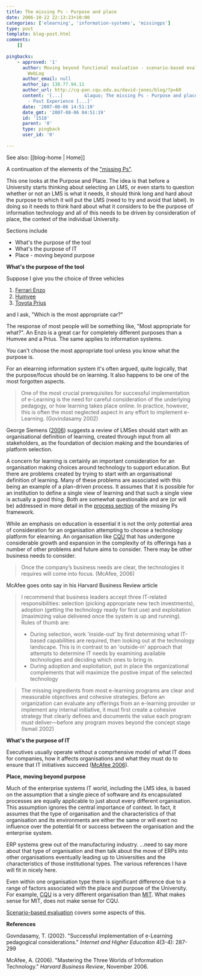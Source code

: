 ```yaml
---
title: The missing Ps - Purpose and place
date: 2006-10-22 22:13:23+10:00
categories: ['elearning', 'information-systems', 'missingps']
type: post
template: blog-post.html
comments:
    []
    
pingbacks:
    - approved: '1'
      author: Moving beyond functional evaluation - scenario-based evaluation at David&#8217;s
        WebLog
      author_email: null
      author_ip: 138.77.94.11
      author_url: http://cq-pan.cqu.edu.au/david-jones/blog/?p=60
      content: '[...]        &laquo; The missing Ps - Purpose and place  The missing Ps
        - Past Experience [...]'
      date: '2007-08-06 14:51:19'
      date_gmt: '2007-08-06 04:51:19'
      id: '1518'
      parent: '0'
      type: pingback
      user_id: '0'
    
---
```


See also: [[blog-home | Home]]

A continuation of the elements of the ["missing Ps"](http://cq-pan.cqu.edu.au/david-jones/blog/?p=52).

This one looks at the Purpose and Place. The idea is that before a University starts thinking about selecting an LMS, or even starts to question whether or not an LMS is what it needs, it should think long and hard about the purpose to which it will put the LMS (need to try and avoid that label). In doing so it needs to think hard about what it considers to be the purpose of information technology and all of this needs to be driven by consideration of place, the context of the individual University.

Sections include

- What's the purpose of the tool
- What's the purpose of IT
- Place - moving beyond purpose

**What's the purpose of the tool**

Suppose I give you the choice of three vehicles

1. [Ferrari Enzo](http://en.wikipedia.org/wiki/Enzo_Ferrari_%28car%29)
2. [Humvee](http://en.wikipedia.org/wiki/Humvee)
3. [Toyota Prius](http://en.wikipedia.org/wiki/Prius)

and I ask, "Which is the most appropriate car?"

The response of most people will be something like, "Most appropriate for what?". An Enzo is a great car for completely different purposes than a Humvee and a Prius. The same applies to information systems.

You can't choose the most appropriate tool unless you know what the purpose is.

For an elearning information system it's often argued, quite logically, that the purpose/focus should be on learning. It also happens to be one of the most forgotten aspects.

> One of the most crucial prerequisites for successful implementation of e-Learning is the need for careful consideration of the underlying pedagogy, or how learning takes place online. In practice, however, this is often the most neglected aspect in any effort to implement e-Learning. (Govindasamy 2002)

George Siemens ([2006](http://ltc.umanitoba.ca/wordpress/?p=15)) suggests a review of LMSes should start with an organisational definition of learning, created through input from all stakeholders, as the foundation of decision making and the boundaries of platform selection.

A concern for learning is certainly an important consideration for an organisation making choices around technology to support education. But there are problems created by trying to start with an organisational definition of learning. Many of these problems are associated with this being an example of a plan-driven process. It assumes that it is possible for an institution to define a single view of learning and that such a single view is actually a good thing. Both are somewhat questionable and are (or will be) addressed in more detail in the [process section](http://cq-pan.cqu.edu.au/david-jones/blog/?p=67) of the missing Ps framework.

While an emphasis on education is essential it is not the only potential area of consideration for an organisation attempting to choose a technology platform for elearning. An organisation like [CQU](http://www.cqu.edu.au/) that has undergone considerable growth and expansion in the complexity of its offerings has a number of other problems and future aims to consider. There may be other business needs to consider.

> Once the company’s business needs are clear, the technologies it requires will come into focus. (McAfee, 2006)

McAfee goes onto say in his Harvard Business Review article

> I recommend that business leaders accept three IT-related responsibilities: selection (picking appropriate new tech investments), adoption (getting the technology ready for first use) and exploitation (maximizing value delivered once the system is up and running). Rules of thumb are:
> 
> - During selection, work 'inside-out' by first determining what IT-based capabilities are required, then looking out at the technology landscape. This is in contrast to an 'outside-in' approach that attempts to determine IT needs by examining available technologies and deciding which ones to bring in.
> - During adoption and exploitation, put in place the organizational complements that will maximize the postive impat of the selected technology

> The missing ingredients from most e-learning programs are clear and measurable objectives and cohesive strategies. Before an organization can evaluate any offerings from an e-learning provider or implement any internal initiative, it must first create a cohesive strategy that clearly defines and documents the value each program must deliver—before any program moves beyond the concept stage (Ismail 2002)

**What's the purpose of IT**

Executives usually operate without a comprhensive model of what IT does for companies, how it affects organisations and what they must do to ensure that IT initiatives succeed ([McAfee 2006](http://harvardbusinessonline.hbsp.harvard.edu/hbrsa/en/issue/0611/article/R0611JPrint.jhtml)).

**Place, moving beyond purpose**

Much of the enterprise systems IT world, including the LMS idea, is based on the assumption that a single piece of software and its encapsulated processes are equally applicable to just about every different organisation. This assumption ignores the central importance of context. In fact, it assumes that the type of organisation and the characteristics of that organisation and its environments are either the same or will exert no influence over the potential fit or success between the organisation and the enterprise system.

ERP systems grew out of the manufacturing industry. ...need to say more about that type of organisation and then talk about the move of ERPs into other organisations eventually leading up to Universities and the characteristics of those institutional types. The various references I have will fit in nicely here.

Even within one organisation type there is significant difference due to a range of factors associated with the place and purpose of the University. For example, [CQU](http://www.cqu.edu.au/) is a very different organisation than [MIT](http://www.mit.edu/). What makes sense for MIT, does not make sense for CQU.

[Scenario-based evaluation](http://cq-pan.cqu.edu.au/david-jones/blog/?p=60) covers some aspects of this.

**References**

Govndasamy, T. (2002). "Successful implementation of e-Learning pedagogical considerations." _Internet and Higher Education_ 4(3-4): 287-299

McAfee, A. (2006). "Mastering the Three Worlds of Information Technology." _Harvard Business Review_, November 2006.